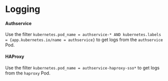 # Logging

#### Authservice

Use the filter `kubernetes.pod_name = authservice-* AND kubernetes.labels = {app.kubernetes.io/name = authservice}` to get logs from the `authservice` Pod.


#### HAProxy

Use the filter `kubernetes.pod_name = authservice-haproxy-sso*` to get logs from the `haproxy` Pod.
